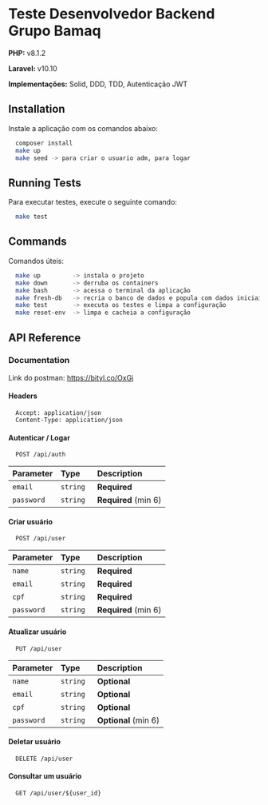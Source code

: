 # Teste Desenvolvedor Backend Grupo Bamaq

**PHP:** v8.1.2

**Laravel:** v10.10

**Implementações:** Solid, DDD, TDD, Autenticação JWT

## Installation

Instale a aplicação com os comandos abaixo:

```bash
  composer install
  make up
  make seed -> para criar o usuario adm, para logar
```

## Running Tests

Para executar testes, execute o seguinte comando:

```bash
  make test
```

## Commands

Comandos úteis:

```bash
  make up         -> instala o projeto
  make down       -> derruba os containers
  make bash       -> acessa o terminal da aplicação
  make fresh-db   -> recria o banco de dados e popula com dados iniciais
  make test       -> executa os testes e limpa a configuração
  make reset-env  -> limpa e cacheia a configuração
```

## API Reference

### Documentation

Link do postman: https://bityl.co/OxGi

#### Headers

```:
  Accept: application/json
  Content-Type: application/json
```

#### Autenticar / Logar

```http
  POST /api/auth
```

| Parameter  | Type      | Description          |
| :--------- | :-------- | :------------------- |
| `email`    | `string`  | **Required**         |
| `password` | `string ` | **Required** (min 6) |

#### Criar usuário

```http
  POST /api/user
```

| Parameter  | Type      | Description          |
| :--------- | :-------- | :------------------- |
| `name`     | `string`  | **Required**         |
| `email`    | `string`  | **Required**         |
| `cpf`      | `string ` | **Required**         |
| `password` | `string ` | **Required** (min 6) |

#### Atualizar usuário

```http
  PUT /api/user
```

| Parameter  | Type      | Description          |
| :--------- | :-------- | :------------------- |
| `name`     | `string`  | **Optional**         |
| `email`    | `string`  | **Optional**         |
| `cpf`      | `string ` | **Optional**         |
| `password` | `string ` | **Optional** (min 6) |

#### Deletar usuário

```http
  DELETE /api/user
```

#### Consultar um usuário

```http
  GET /api/user/${user_id}
```
